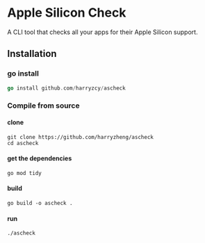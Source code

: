 # Apple Silicon Check

A CLI tool that checks all your apps for their Apple Silicon support.

## Installation

### go install

```go
go install github.com/harryzcy/ascheck
```

### Compile from source

#### clone

```shell
git clone https://github.com/harryzheng/ascheck
cd ascheck
```

#### get the dependencies

```shell
go mod tidy
```

#### build

```shell
go build -o ascheck .
```

#### run

```shell
./ascheck
```
